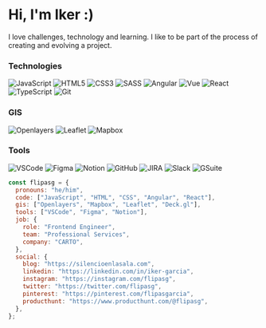 
# Hi, I'm Iker :)

I love challenges, technology and learning. I like to be part of the process of creating and evolving a project.

### Technologies
![JavaScript](https://img.shields.io/badge/-JavaScript-F7DF1E?style=plastic&logo=JavaScript&logoColor=black)
![HTML5](https://img.shields.io/badge/-HTML5-E34F26?style=plastic&logo=html5&logoColor=white)
![CSS3](https://img.shields.io/badge/-CSS3-1572B6?style=plastic&logo=css3&logoColor=white)
![SASS](https://img.shields.io/badge/-SASS-CC6699?style=plastic&logo=sass&logoColor=white)
![Angular](https://img.shields.io/badge/-Angular-DD0031?style=plastic&logo=angular)
![Vue](https://img.shields.io/badge/-Vue-4FC08D?style=plastic&logo=vue.js&logoColor=white)
![React](https://img.shields.io/badge/-React-61DAFB?style=plastic&logo=react&logoColor=white)
![TypeScript](https://img.shields.io/badge/-TypeScript-3178C6?style=plastic&logo=TypeScript&logoColor=white)
![Git](https://img.shields.io/badge/-Git-F05032?style=plastic&logo=git&logoColor=white)
### GIS
![Openlayers](https://img.shields.io/badge/-Openlayers-1f6b75?style=plastic&logo=openlayers&logoColor=white)
![Leaflet](https://img.shields.io/badge/-Leaflet-199900?style=plastic&logo=leaflet&logoColor=white)
![Mapbox](https://img.shields.io/badge/-Mapbox-007afc?style=plastic&logo=Mapbox&logoColor=white)
### Tools
![VSCode](https://img.shields.io/badge/-VSCode-0098FF?style=plastic&logo=visualstudiocode&logoColor=white)
![Figma](https://img.shields.io/badge/-Figma-A259FF?style=plastic&logo=figma&logoColor=white)
![Notion](https://img.shields.io/badge/-Notion-37352F?style=plastic&logo=notion&logoColor=white)
![GitHub](https://img.shields.io/badge/-GitHub-333333?style=plastic&logo=github&logoColor=white)
![JIRA](https://img.shields.io/badge/-JIRA-0052CC?style=plastic&logo=jira&logoColor=white)
![Slack](https://img.shields.io/badge/-Slack-36C5F0?style=plastic&logo=slack&logoColor=white)
![GSuite](https://img.shields.io/badge/-Suite-4285F4?style=plastic&logo=google&logoColor=white)

```js
const flipasg = {
  pronouns: "he/him",
  code: ["JavaScript", "HTML", "CSS", "Angular", "React"],
  gis: ["Openlayers", "Mapbox", "Leaflet", "Deck.gl"],
  tools: ["VSCode", "Figma", "Notion"],
  job: {
    role: "Frontend Engineer",
    team: "Professional Services",
    company: "CARTO",
  },
  social: {
    blog: "https://silencioenlasala.com",
    linkedin: "https://linkedin.com/in/iker-garcia",
    instagram: "https://instagram.com/flipasg",
    twitter: "https://twitter.com/flipasg",
    pinterest: "https://pinterest.com/flipasgarcia",
    producthunt: "https://www.producthunt.com/@flipasg",
  },
};
```
